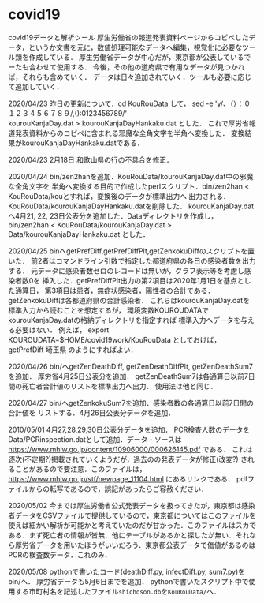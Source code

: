 # covid19
covid19データと解析ツール
厚生労働省の報道発表資料ページからコピペしたデータ，というか文書を元に，数値処理可能なデータへ編集，視覚化に必要なツール類を作成している．
厚生労働省データが中心だが，東京都が公表しているでーたも合わせて使用する．
今後，その他の道府県で有用なデータが見つかれば，それらも含めていく．
データは日々追加されていく．ツールも必要に応じて追加していく．

2020/04/23 昨日の更新について．cd KouRouData して，
sed -e 'y/、（）：０１２３４５６７８９/,():0123456789/' \
kourouKanjaDay.dat > kourouKanjaDayHankaku.dat
とした．
これで厚労省報道発表資料からのコピペに含まれる邪魔な全角文字を半角へ変換した．
変換結果がkourouKanjaDayHankaku.datである．

2020/04/23 2月18日 和歌山県の行の不具合を修正．

2020/04/24 bin/zen2hanを追加．KouRouData/kourouKanjaDay.dat中の邪魔な全角文字を
半角へ変換する目的で作成したperlスクリプト．bin/zen2han < KouRouData/kouとすれば，変換後のデータが標準出力へ
出力される．
KouRouData/kourouKanjaDayHankaku.datを削除した．
kourouKanjaDay.datへ4月21, 22, 23日公表分を追加した．Dataディレクトリを作成し，
bin/zen2han < KouRouData/kourouKanjaDay.dat > Data/kourouKanjaDayHankaku.dat
とした．

2020/04/25 binへgetPrefDiff,getPrefDiffPlt,getZenkokuDiffのスクリプトを置いた．
前2者はコマンドライン引数で指定した都道府県の各日の感染者数を出力する．
元データに感染者数ゼロのレコードは無いが，グラフ表示等を考慮し感染者数0を
挿入した．getPrefDiffPlt出力の第2項目は2020年1月1日を基点とした通算日，
第3項目は患者，無症状感染者，陽性者の合計である．
getZenkokuDiffは各都道府県の合計感染者．
これらはkourouKanjaDay.datを標準入力から読むことを想定するが，
環境変数KOUROUDATAでkourouKanjaDay.datの格納ディレクトリを指定すれば
標準入力へデータを与える必要はない．
例えば，
export KOUROUDATA=$HOME/covid19work/KouRouData
としておけば，
getPrefDiff 埼玉県
のようにすればよい．

2020/04/26 bin/へgetZenDeathDiff, getZenDeathDiffPlt, getZenDeathSum7を追加．
厚労省4月25日公表分を追加．
getZenDeathSum7は各通算日以前7日間の死亡者合計値のリストを標準出力へ出力．
使用法は他と同じ．

2020/04/27 bin/へgetZenkokuSum7を追加．感染者数の各通算日以前7日間の合計値を
リストする．4月26日公表分データを追加．

2010/05/01 4月27,28,29,30日公表分データを追加．
PCR検査人数のデータをData/PCRinspection.datとして追加．データ・ソースは
https://www.mhlw.go.jp/content/10906000/000626145.pdf である．
これは逐次(不定期?)掲載されていくようだが，過去のの発表データが修正(改変?)
されることがあるので要注意．このファイルは，
https://www.mhlw.go.jp/stf/newpage_11104.html にあるリンクである．
pdfファイルからの転写であるので，誤記があったらご容赦ください．

2020/05/02 今までは厚生労働省公式発表データを扱ってきたが，東京都は感染者データをCSVファイルで提供しているので，東京都についてはこのファイルを使えば細かい解析が可能かと考えていたのだが甘かった．このファイルはスカである．まず死亡者の情報が皆無．他にテーブルがあるかと探したが無い．それなら厚労省データを用いたほうがいいだろう．東京都公表データで価値があるのはPCRの検査数データ．これのみ．

2020/05/08 pythonで書いたコード(deathDiff.py, infectDiff.py, sum7.py)をbin/へ．
厚労省データも5月6日までを追加．
pythonで書いたスクリプト中で使用する市町村名を記述したファイル`shichoson.db`を`KouRouData/`へ．

